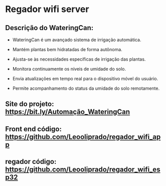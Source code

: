 # Regador wifi server


## Descrição do WateringCan:

- WateringCan é um avançado sistema de irrigação automática.

- Mantém plantas bem hidratadas de forma autônoma.

- Ajusta-se às necessidades específicas de irrigação das plantas.

- Monitora continuamente os níveis de umidade do solo.

- Envia atualizações em tempo real para o dispositivo móvel do usuário.

- Permite acompanhamento do status da umidade do solo remotamente.


## Site do projeto: https://bit.ly/Automação_WateringCan

## Front end código: https://github.com/Leooliprado/regador_wifi_app
## regador código: https://github.com/Leooliprado/regador_wifi_esp32

